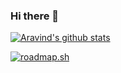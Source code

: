 ### Hi there 👋

[![Aravind's github stats](https://github-readme-stats.vercel.app/api?username=aravinve&count_private=true&theme=dark&show_icons=true)](https://github.com/aravinve?tab=repositories)
<!--
**aravinve/aravinve** is a ✨ _special_ ✨ repository because its `README.md` (this file) appears on your GitHub profile.

Here are some ideas to get you started:

- 🔭 I’m currently working on ...
- 🌱 I’m currently learning ...
- 👯 I’m looking to collaborate on ...
- 🤔 I’m looking for help with ...
- 💬 Ask me about ...
- 📫 How to reach me: ...
- 😄 Pronouns: ...
- ⚡ Fun fact: ...
-->

[![roadmap.sh](https://api.roadmap.sh/v1-badge/wide/64945701d99c9d67318d8f4a?variant=dark)](https://roadmap.sh)
